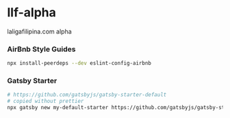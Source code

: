 # llf-alpha
laligafilipina.com alpha

### AirBnb Style Guides
```sh
npx install-peerdeps --dev eslint-config-airbnb
```

### Gatsby Starter
```sh
# https://github.com/gatsbyjs/gatsby-starter-default
# copied without prettier
npx gatsby new my-default-starter https://github.com/gatsbyjs/gatsby-starter-default
```